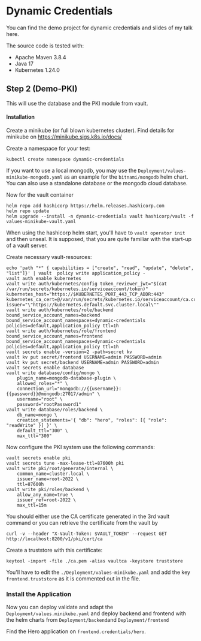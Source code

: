 # Dynamic Credentials

You can find the demo project for dynamic credentials and slides of my talk here.

The source code is tested with:

* Apache Maven 3.8.4
* Java 17
* Kubernetes 1.24.0

## Step 2 (Demo-PKI)

This will use the database and the PKI module from vault. 

#### Installation

Create a minikube (or full blown kubernetes cluster). Find details for minikube on https://minikube.sigs.k8s.io/docs/

Create a namespace for your test:

```shell
kubectl create namespace dynamic-credentials
```

If you want to use a local mongodb, you may use the `Deployment/values-minikube-mongodb.yaml` as an example for
the `bitnami/mongodb` helm chart. You can also use a standalone database or the mongodb cloud database.

Now for the vault container
```shell
helm repo add hashicorp https://helm.releases.hashicorp.com
helm repo update   
helm upgrade --install -n dynamic-credentials vault hashicorp/vault -f values-minikube-vault.yaml
```

When using the hashicorp helm start, you'll have to `vault operator init` and then unseal. It is supposed, that you are quite familiar with the start-up of a vault server. 

Create necessary vault-resources:
```shell
echo 'path "*" { capabilities = ["create", "read", "update", "delete", "list"]}' | vault  policy write application_policy - 
vault auth enable kubernetes
vault write auth/kubernetes/config token_reviewer_jwt="$(cat /var/run/secrets/kubernetes.io/serviceaccount/token)" kubernetes_host="https://$KUBERNETES_PORT_443_TCP_ADDR:443" kubernetes_ca_cert=@/var/run/secrets/kubernetes.io/serviceaccount/ca.crt issuer="\"https://kubernetes.default.svc.cluster.local\""
vault write auth/kubernetes/role/backend bound_service_account_names=backend bound_service_account_namespaces=dynamic-credentials policies=default,application_policy ttl=1h
vault write auth/kubernetes/role/frontend bound_service_account_names=frontend bound_service_account_namespaces=dynamic-credentials policies=default,application_policy ttl=1h
vault secrets enable -version=2 -path=secret kv
vault kv put secret/frontend USERNAME=admin PASSWORD=admin
vault kv put secret/backend USERNAME=admin PASSWORD=admin
vault secrets enable database
vault write database/config/mongo \
    plugin_name=mongodb-database-plugin \
    allowed_roles="*" \
    connection_url="mongodb://{{username}}:{{password}}@mongodb:27017/admin" \
    username="root" \
    password="rootPassword1"
vault write database/roles/backend \
    db_name=mongo \
    creation_statements='{ "db": "hero", "roles": [{ "role": "readWrite" }] }' \
    default_ttl="300" \
    max_ttl="300"
```

Now configure the PKI system use the following commands:
```shell
vault secrets enable pki
vault secrets tune -max-lease-ttl=87600h pki
vault write pki/root/generate/internal \
    common_name=cluster.local \
    issuer_name=root-2022 \
    ttl=87600h
vault write pki/roles/backend \
    allow_any_name=true \
    issuer_ref=root-2022 \
    max_ttl=15m
```
You should either use the CA certificate generated in the 3rd vault command or you can retrieve the certificate from the vault by
```shell
curl -v --header "X-Vault-Token: $VAULT_TOKEN" --request GET http://localhost:8200/v1/pki/cert/ca   
```

Create a truststore with this certificate:
```shell
keytool -import -file ./ca.pem -alias vaultca -keystore truststore 
```

You'll have to edit the `./Deployment/values-minikube.yaml` and add the key `frontend.truststore` as it is commented out in the file.


### Install the Application
Now you can deploy validate and adapt the `Deployment/values.minikube.yaml` and deploy backend and frontend with the helm charts from `Deployment/backend`and `Deployment/frontend`

Find the Hero application on `frontend.credentials/hero`.



